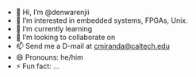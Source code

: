 - 👋 Hi, I’m @denwarenjii
- 👀 I’m interested in embedded systems, FPGAs, Unix.
- 🌱 I’m currently learning 
- 💞️ I’m looking to collaborate on
- 📫 Send me a D-mail at cmiranda@caltech.edu
- 😄 Pronouns: he/him
- ⚡ Fun fact: ...

<!---
denwarenjii/denwarenjii is a ✨ special ✨ repository because its `README.md` (this file) appears on your GitHub profile.
You can click the Preview link to take a look at your changes.
--->
